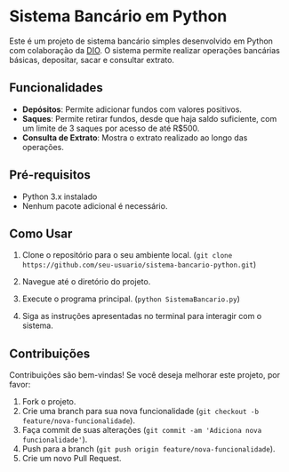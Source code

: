 # Sistema Bancário em Python

Este é um projeto de sistema bancário simples desenvolvido em Python com colaboração da [DIO](https://www.dio.me/). O sistema permite realizar operações bancárias básicas, depositar, sacar e consultar extrato.

## Funcionalidades

- **Depósitos**: Permite adicionar fundos com valores positivos.
- **Saques**: Permite retirar fundos, desde que haja saldo suficiente, com um limite de 3 saques por acesso de até R$500.
- **Consulta de Extrato**: Mostra o extrato realizado ao longo das operações.

## Pré-requisitos

- Python 3.x instalado
- Nenhum pacote adicional é necessário.

## Como Usar

1. Clone o repositório para o seu ambiente local.
(`git clone https://github.com/seu-usuario/sistema-bancario-python.git`)

2. Navegue até o diretório do projeto.

3. Execute o programa principal.
(`python SistemaBancario.py`)


5. Siga as instruções apresentadas no terminal para interagir com o sistema.

## Contribuições

Contribuições são bem-vindas! Se você deseja melhorar este projeto, por favor:

1. Fork o projeto.
2. Crie uma branch para sua nova funcionalidade (`git checkout -b feature/nova-funcionalidade`).
3. Faça commit de suas alterações (`git commit -am 'Adiciona nova funcionalidade'`).
4. Push para a branch (`git push origin feature/nova-funcionalidade`).
5. Crie um novo Pull Request.





